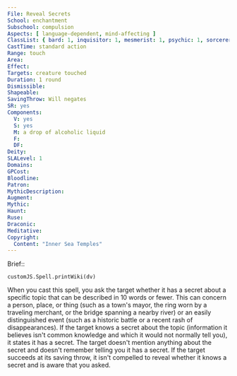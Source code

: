 ```yaml
---
File: Reveal Secrets
School: enchantment
Subschool: compulsion
Aspects: [ language-dependent, mind-affecting ]
ClassList: { bard: 1, inquisitor: 1, mesmerist: 1, psychic: 1, sorcerer: 1, wizard: 1, witch: 1 }
CastTime: standard action
Range: touch
Area: 
Effect: 
Targets: creature touched
Duration: 1 round
Dismissible: 
Shapeable: 
SavingThrow: Will negates
SR: yes
Components:
  V: yes
  S: yes
  M: a drop of alcoholic liquid
  F: 
  DF: 
Deity: 
SLALevel: 1
Domains: 
GPCost: 
Bloodline: 
Patron: 
MythicDescription: 
Augment: 
Mythic: 
Haunt: 
Ruse: 
Draconic: 
Meditative: 
Copyright:
  Content: "Inner Sea Temples"
---
```

Brief:: 

```dataviewjs
customJS.Spell.printWiki(dv)
```

When you cast this spell, you ask the target whether it has a secret about a specific topic that can be described in 10 words or fewer. This can concern a person, place, or thing (such as a town's mayor, the ring worn by a traveling merchant, or the bridge spanning a nearby river) or an easily distinguished event (such as a historic battle or a recent rash of disappearances). If the target knows a secret about the topic (information it believes isn't common knowledge and which it would not normally tell you), it states it has a secret. The target doesn't mention anything about the secret and doesn't remember telling you it has a secret. If the target succeeds at its saving throw, it isn't compelled to reveal whether it knows a secret and is aware that you asked.
